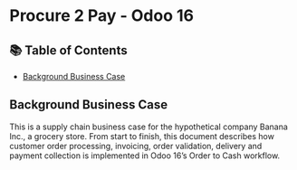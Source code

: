 # Procure 2 Pay - Odoo 16

## 📚 Table of Contents

- [Background Business Case](#background-business-case)

## Background Business Case

This is a supply chain business case for the hypothetical company Banana Inc., a grocery store. From start to finish, this document describes how customer order processing, invoicing, order validation, delivery and payment collection is implemented in Odoo 16’s Order to Cash workflow.

